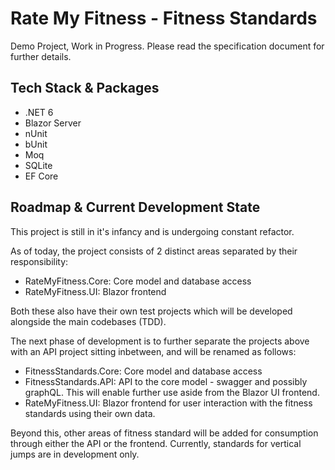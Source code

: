 # Rate My Fitness - Fitness Standards
Demo Project, Work in Progress. Please read the specification document for further details.

## Tech Stack & Packages
 - .NET 6
 - Blazor Server
 - nUnit
 - bUnit
 - Moq
 - SQLite
 - EF Core
 
## Roadmap & Current Development State
This project is still in it's infancy and is undergoing constant refactor. 

As of today, the project consists of 2 distinct areas separated by their responsibility:
 - RateMyFitness.Core: Core model and database access
 - RateMyFitness.UI: Blazor frontend 

Both these also have their own test projects which will be developed alongside the main codebases (TDD).

The next phase of development is to further separate the projects above with an API project sitting inbetween, and will be renamed as follows:
 - FitnessStandards.Core: Core model and database access
 - FitnessStandards.API: API to the core model - swagger and possibly graphQL. This will enable further use aside from the Blazor UI frontend.
 - RateMyFitness.UI: Blazor frontend for user interaction with the fitness standards using their own data.

Beyond this, other areas of fitness standard will be added for consumption through either the API or the frontend. Currently, standards for vertical jumps are in development only.

